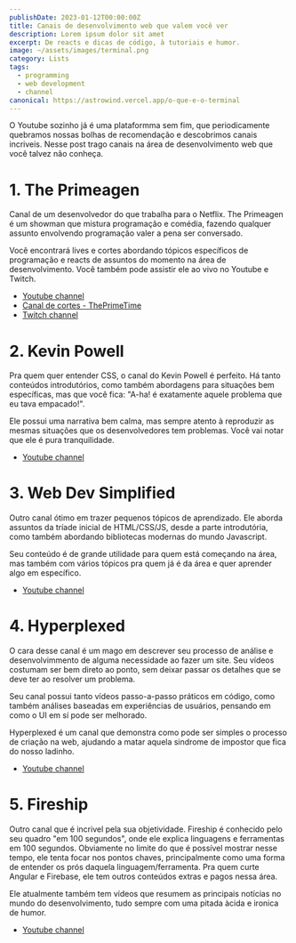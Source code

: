 ```yaml
---
publishDate: 2023-01-12T00:00:00Z
title: Canais de desenvolvimento web que valem você ver
description: Lorem ipsum dolor sit amet
excerpt: De reacts e dicas de código, à tutoriais e humor.
image: ~/assets/images/terminal.png
category: Lists
tags:
  - programming
  - web development
  - channel
canonical: https://astrowind.vercel.app/o-que-e-o-terminal
---
```

O Youtube sozinho já é uma plataformma sem fim, que periodicamente quebramos nossas bolhas de recomendação e descobrimos canais incriveis. Nesse post trago canais na área de desenvolvimento web que você talvez não conheça.

# 1. The Primeagen

Canal de um desenvolvedor do que trabalha para o Netflix. The Primeagen é um showman que mistura programação e comédia, fazendo qualquer assunto envolvendo programação valer a pena ser conversado.

Você encontrará lives e cortes abordando tópicos específicos de programação e reacts de assuntos do momento na área de desenvolvimento. Você também pode assistir ele ao vivo no Youtube e Twitch.

- [Youtube channel](https://www.youtube.com/@ThePrimeagen)
- [Canal de cortes - ThePrimeTime](https://www.youtube.com/@ThePrimeTimeagen/)
- [Twitch channel](https://www.twitch.tv/ThePrimeagen)

# 2. Kevin Powell

Pra quem quer entender CSS, o canal do Kevin Powell é perfeito. Há tanto conteúdos introdutórios, como também abordagens para situações bem específicas, mas que você fica: "A-ha! é exatamente aquele problema que eu tava empacado!".

Ele possui uma narrativa bem calma, mas sempre atento à reproduzir as mesmas situações que os desenvolvedores tem problemas. Você vai notar que ele é pura tranquilidade.

- [Youtube channel](https://www.youtube.com/@KevinPowell)

# 3. Web Dev Simplified

Outro canal ótimo em trazer pequenos tópicos de aprendizado. Ele aborda assuntos da tríade inicial de HTML/CSS/JS, desde a parte introdutória, como também abordando bibliotecas modernas do mundo Javascript.

Seu conteúdo é de grande utilidade para quem está começando na área, mas também com vários tópicos pra quem já é da área e quer aprender algo em específico.

- [Youtube channel](https://www.youtube.com/@WebDevSimplified)

# 4. Hyperplexed

O cara desse canal é um mago em descrever seu processo de análise e desenvolvimmento de alguma necessidade ao fazer um site. Seu vídeos costumam ser bem direto ao ponto, sem deixar passar os detalhes que se deve ter ao resolver um problema.

Seu canal possui tanto vídeos passo-a-passo práticos em código, como também análises baseadas em experiências de usuários, pensando em como o UI em sí pode ser melhorado.

Hyperplexed é um canal que demonstra como pode ser simples o processo de criação na web, ajudando a matar aquela sindrome de impostor que fica do nosso ladinho.

- [Youtube channel](https://www.youtube.com/@Hyperplexed)

# 5. Fireship

Outro canal que é incrivel pela sua objetividade. Fireship é conhecido pelo seu quadro "em 100 segundos", onde ele explica linguagens e ferramentas em 100 segundos. Obviamente no limite do que é possível mostrar nesse tempo, ele tenta focar nos pontos chaves, principalmente como uma forma de entender os prós daquela linguagem/ferramenta. Pra quem curte Angular e Firebase, ele tem outros conteúdos extras e pagos nessa área.

Ele atualmente também tem vídeos que resumem as principais notícias no mundo do desenvolvimento, tudo sempre com uma pitada àcida e ironica de humor.

- [Youtube channel](https://www.youtube.com/@Fireship)